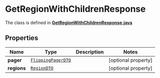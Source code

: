 

# GetRegionWithChildrenResponse

The class is defined in **[GetRegionWithChildrenResponse.java](../../src/main/java/org/openapitools/model/GetRegionWithChildrenResponse.java)**

## Properties

Name | Type | Description | Notes
------------ | ------------- | ------------- | -------------
**pager** | [`FlippingPagerDTO`](FlippingPagerDTO.md) |  |  [optional property]
**regions** | [`RegionDTO`](RegionDTO.md) |  |  [optional property]





